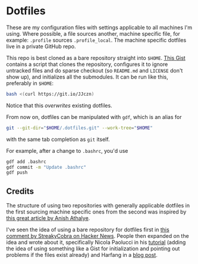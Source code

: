 # Dotfiles

These are my configuration files with settings applicable to all machines I'm
using. Where possible, a file sources another, machine specific file, for
example: `.profile` sources `.profile_local`. The machine specific dotfiles
live in a private GitHub repo.

This repo is best cloned as a bare repository straight into `$HOME`. [This
Gist][1] contains a script that clones the repository, configures it to ignore
untracked files and do sparse checkout (so `README.md` and `LICENSE` don't show
up), and initializes all the submodules. It can be run like this, preferably in
`$HOME`:

```sh
bash <(curl https://git.io/JJczn)
```

Notice that this *overwrites* existing dotfiles.

From now on, dotfiles can be manipulated with `gdf`, which is an alias for

```sh
git --git-dir="$HOME/.dotfiles.git" --work-tree="$HOME"
```

with the same tab completion as `git` itself.

For example, after a change to `.bashrc`, you'd use

```sh
gdf add .bashrc
gdf commit -m "Update .bashrc"
gdf push
```

## Credits

The structure of using two repositories with generally applicable dotfiles in
the first sourcing machine specific ones from the second was inspired by [this
great article by Anish Athalye][2].

I've seen the idea of using a bare repository for dotfiles first in [this
comment by StreakyCobra on Hacker News][3]. People then expanded on the idea
and wrote about it, specifically Nicola Paolucci in his [tutorial][4] (adding
the idea of using something like a Gist for initialization and pointing out
problems if the files exist already) and Harfang in a [blog post][5].

[1]: https://gist.github.com/bewuethr/4d044f84989cb430a8b9c46dc4ea75c9
[2]: http://www.anishathalye.com/2014/08/03/managing-your-dotfiles
[3]: https://news.ycombinator.com/item?id=11071754
[4]: https://www.atlassian.com/git/tutorials/dotfiles
[5]: https://harfangk.github.io/2016/09/18/manage-dotfiles-with-a-git-bare-repository.html
